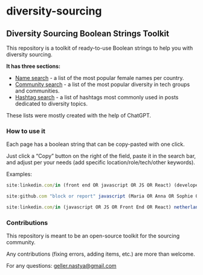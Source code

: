 # diversity-sourcing
## Diversity Sourcing Boolean Strings Toolkit

This repository is a toolkit of ready-to-use Boolean strings to help you with diversity sourcing. 

**It has three sections:**

- [Name search](https://github.com/gellernastya/diversity-sourcing/blob/main/female-names-by-country.md) - a list of the most popular female names per country.
- [Community search](https://github.com/gellernastya/diversity-sourcing/blob/main/communities.md) - a list of the most popular diversity in tech groups and communities.
- [Hashtag search](https://github.com/gellernastya/diversity-sourcing/blob/main/hashtag-search.MD) - a list of hashtags most commonly used in posts dedicated to diversity topics.

These lists were mostly created with the help of ChatGPT. 

### How to use it

Each page has a boolean string that can be copy-pasted with one click.

Just click a “Copy” button on the right of the field, paste it in the search bar, and adjust per your needs (add specific location/role/tech/other keywords). 

Examples:  

```jsx
site:linkedin.com/in (front end OR javascript OR JS OR React) (developer OR engineer) amsterdam (Maria OR Anna OR Sophie OR Emma OR Mia OR Julia OR Lieve OR Lotte OR Sara OR Sanne OR Eva OR Linda OR Elise OR Femke OR Isabelle OR Yara OR Amelia OR Charlie OR Maja OR Noa OR Roos OR Fleur OR Merel OR Nina OR Hanna OR Lianne OR Amy OR Milou OR Megan OR Iris OR Aurora OR Lotte OR Maxime OR Pien OR Bo OR Inez OR Esther OR Bente OR Lisanne OR Lien OR Liza OR Nienke OR Maud OR Marije OR Lin OR Aniek OR Kim OR Marloes OR Jasmijn OR Lian OR Loes OR Maike OR Merel OR Puck OR Rosa OR Sofie OR Suus OR Tess OR Wendy OR Ylva OR Zoë OR Lisa OR Annemarie OR Bianca OR Cathelijne OR Eline OR Francien OR Gertie OR Hester OR Janna OR Jenny OR Kimberley OR Lianne OR Loes OR Monique OR Nina OR Patricia OR Paulien OR Pauline OR Sabrina OR Sandra OR Sanneke OR Simone OR Tineke OR Willeke OR Wilma OR Xandra OR Yvonne OR Zus)
```

```jsx
site:github.com "block or report" javascript (Maria OR Anna OR Sophie OR Emma OR Mia OR Julia OR Lieve OR Lotte OR Sara OR Sanne OR Eva OR Linda OR Elise OR Femke OR Isabelle OR Yara OR Amelia OR Charlie OR Maja OR Noa OR Roos OR Fleur OR Merel OR Nina OR Hanna OR Lianne OR Amy OR Milou OR Megan OR Iris OR Aurora OR Lotte OR Maxime OR Pien OR Bo OR Inez OR Esther OR Bente OR Lisanne OR Lien OR Liza OR Nienke OR Maud OR Marije OR Lin OR Aniek OR Kim OR Marloes OR Jasmijn OR Lian OR Loes OR Maike OR Merel OR Puck OR Rosa OR Sofie OR Suus OR Tess OR Wendy OR Ylva OR Zoë OR Lisa OR Annemarie OR Bianca OR Cathelijne OR Eline OR Francien OR Gertie OR Hester OR Janna OR Jenny OR Kimberley OR Lianne OR Loes OR Monique OR Nina OR Patricia OR Paulien OR Pauline OR Sabrina OR Sandra OR Sanneke OR Simone OR Tineke OR Willeke OR Wilma OR Xandra OR Yvonne OR Zus)
```

```jsx
site:linkedin.com/in (javascript OR JS OR Front End OR React) netherlands ("Women in Technology (WIT)" OR "Women Techmakers" OR "Django Girls" OR "Code First Girls" OR "Geek Girl Meetup" OR "Women Who Code" OR "Tech Ladies" OR "Ladies of Code" OR "Rails Girls" OR "She Codes" OR "Ada's List" OR "Women in Games" OR "Women in Data" OR "Women in AI" OR "Women in Cybersecurity" OR "Women in Blockchain" OR "Women Who Startup" OR "Techettes" OR "Women in Digital Switzerland" OR "Women in Tech Poland" OR "Women in Tech Sweden" OR "Women in Tech Vienna" OR "Women in Technology Netherlands" OR "Women in IT Summit" OR "Women in IT Awards" OR "Women in Tech World Series" OR "Minorities in Tech" OR "Black Women in Tech" OR "Blacks in Technology" OR "CodeDoor" OR "Code Your Future" OR "Coding Black Females" OR "Lesbians Who Tech" OR "QueerJS" OR "TransTech" OR "Queer Tech Club" OR "PyLadies" OR "Codebar" OR "Muslims in Technology" OR "TechReturners" OR "Diversify Tech" OR "Women Who Tech" OR "WoMenPower" OR "AfroTech Girls" OR "Geekettes" OR "Black in AI" OR "Neurodiversity in Tech" OR "Women Who Design" OR "Women in VR" OR "Tech Inclusion" OR "People of Color in Tech" OR "Black in Technology Berlin" OR "AfroTech Berlin" OR "People of Color in Tech (POCIT)" OR "Black Tech Pipeline")
```

### Contributions

This repository is meant to be an open-source toolkit for the sourcing community. 

Any contributions (fixing errors, adding items, etc.) are more than welcome. 

For any questions: geller.nastya@gmail.com
